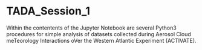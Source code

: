 # TADA_Session_1
Within the contentents of the Jupyter Notebook are several Python3 procedures for simple analysis of datasets collected during Aerosol Cloud meTeorology Interactions oVer the Western Atlantic Experiment (ACTIVATE). 

